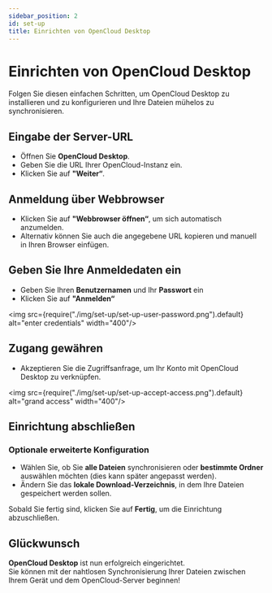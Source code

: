 ```yaml
---
sidebar_position: 2
id: set-up
title: Einrichten von OpenCloud Desktop
---
```


# Einrichten von OpenCloud Desktop

Folgen Sie diesen einfachen Schritten, um OpenCloud Desktop zu installieren und zu konfigurieren und Ihre Dateien mühelos zu synchronisieren.

## Eingabe der Server-URL

- Öffnen Sie **OpenCloud Desktop**.
- Geben Sie die URL Ihrer OpenCloud-Instanz ein.
- Klicken Sie auf **"Weiter“**.

<!--<img src={require("./img/set-up/set-up-enter-url.png").default} alt="enter URL" width="400"/>-->

## Anmeldung über Webbrowser

- Klicken Sie auf **"Webbrowser öffnen“**, um sich automatisch anzumelden.
- Alternativ können Sie auch die angegebene URL kopieren und manuell in Ihren Browser einfügen.

<!--<img src={require("./img/set-up/set-up-login.png").default} alt="open browser to login" width="400"/> -->

## Geben Sie Ihre Anmeldedaten ein

- Geben Sie Ihren **Benutzernamen** und Ihr **Passwort** ein
- Klicken Sie auf **"Anmelden“**

<img src={require("./img/set-up/set-up-user-password.png").default} alt="enter credentials" width="400"/>

## Zugang gewähren

- Akzeptieren Sie die Zugriffsanfrage, um Ihr Konto mit OpenCloud Desktop zu verknüpfen.

<img src={require("./img/set-up/set-up-accept-access.png").default} alt="grand access" width="400"/>

## Einrichtung abschließen

### Optionale erweiterte Konfiguration

- Wählen Sie, ob Sie **alle Dateien** synchronisieren oder **bestimmte Ordner** auswählen möchten (dies kann später angepasst werden).
- Ändern Sie das **lokale Download-Verzeichnis**, in dem Ihre Dateien gespeichert werden sollen.

<!--<img src={require("./img/set-up/set-up-advanced-configuration.png").default} alt="finalize setup" width="400"/> -->

Sobald Sie fertig sind, klicken Sie auf **Fertig**, um die Einrichtung abzuschließen.

<!-- <img src={require("./img/set-up/set-up-all-set.png").default} alt="all set" width="400"/>-->

## Glückwunsch

**OpenCloud Desktop** ist nun erfolgreich eingerichtet.  
Sie können mit der nahtlosen Synchronisierung Ihrer Dateien zwischen Ihrem Gerät und dem OpenCloud-Server beginnen!
